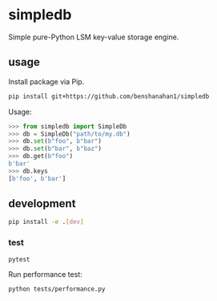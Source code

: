 # simpledb

Simple pure-Python LSM key-value storage engine.

## usage
Install package via Pip.
```bash
pip install git+https://github.com/benshanahan1/simpledb
```

Usage:
```python
>>> from simpledb import SimpleDb
>>> db = SimpleDb("path/to/my.db")
>>> db.set(b"foo", b"bar")
>>> db.set(b"bar", b"baz")
>>> db.get(b"foo")
b'bar'
>>> db.keys
[b'foo', b'bar']
```

## development
```bash
pip install -e .[dev]
```

### test
```bash
pytest
```

Run performance test:
```bash
python tests/performance.py
```
